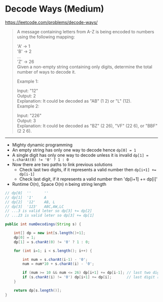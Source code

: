 # Decode Ways (Medium)
https://leetcode.com/problems/decode-ways/

> A message containing letters from A-Z is being encoded to numbers using the following mapping:  
>
>'A' -> 1  
>'B' -> 2  
>...  
>'Z' -> 26  
>Given a non-empty string containing only digits, determine the total number of ways to decode it.  
>
>Example 1:  
>
>Input: "12"  
>Output: 2  
>Explanation: It could be decoded as "AB" (1 2) or "L" (12).  
>Example 2:  
>
>Input: "226"  
>Output: 3  
>Explanation: It could be decoded as "BZ" (2 26), "VF" (22 6), or "BBF" (2 2 6).  
---
* Mighty dynamic programming
* An empty string has only one way to decode hence `dp[0] = 1`
* A single digit has only one way to decode unless it is invalid `dp[1] = s.charAt(0) != '0' ? 1 : 0`
* Now there are two paths to link previous solutions 
  * Check last two digits, if it represents a valid number then `dp[i+1] += dp[i-1]`
  * Check last digit, if it represents a valid number then 'dp[i+1] += dp[i]'
* Runtime O(n), Space O(n) n being string length

```java
// dp[0]  ''      ''  
// dp[1]  '1'     A  
// dp[2]  '12'    AB, L  
// dp[3]  '123'   ABC,AW,LC  
// ...3 is valid leter so dp[3] += dp[2]  
// ...23 is valid leter so dp[3] += dp[1]  

public int numDecodings(String s) {

    int[] dp = new int[s.length()+1];
    dp[0] = 1; 
    dp[1] = s.charAt(0) != '0' ? 1 : 0;

    for (int i=1; i < s.length(); i++) {

        int num = s.charAt(i-1) - '0';
        num = num*10 + s.charAt(i) - '0';

        if (num >= 10 && num <= 26) dp[i+1] += dp[i-1]; // last two digits represents a valid letter
        if (s.charAt(i) != '0') dp[i+1] += dp[i];       // last digit represents a valid letter
    }

    return dp[s.length()];
}
```
